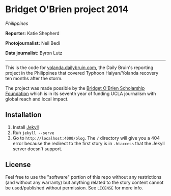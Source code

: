 # Bridget O'Brien project 2014
*Philippines*

**Reporter:** Katie Shepherd

**Photojournalist:** Neil Bedi

**Data journalist:** Byron Lutz

***

This is the code for [yolanda.dailybruin.com](http://yolanda.dailybruin.com), the Daily Bruin's reporting project in the Philippines that covered Typhoon Haiyan/Yolanda recovery ten months after the storm.

The project was made possible by the [Bridget O'Brien Scholarship Foundation](http://www.rememberingbridget.com) which is in its seventh year of funding UCLA journalism with global reach and local impact.

## Installation

1. Install [Jekyll](http://jekyllrb.com/)
1. Run `jekyll --serve`
1. Go to `http://localhost:4000/blog`. The `/` directory will give you a 404 error because the redirect to the first story is in `.htaccess` that the Jekyll server doesn't support.

## License
Feel free to use the "software" portion of this repo without any restrictions (and without any warranty) but anything related to the story content cannot be used/published without permission. See `LICENSE` for more info.

